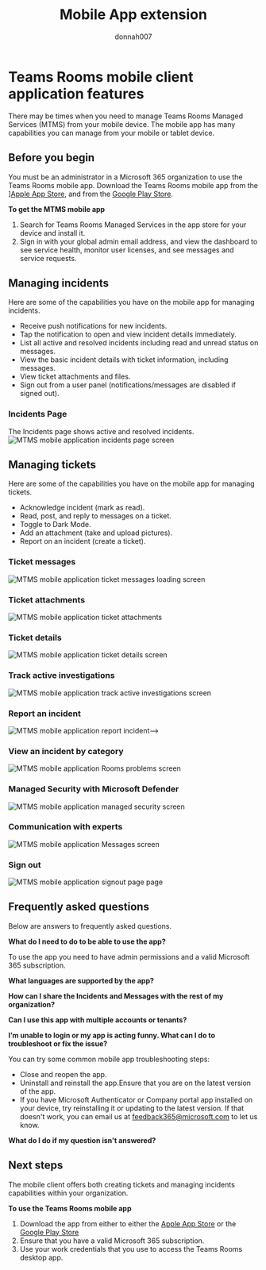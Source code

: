 ﻿---
title: Mobile App extension
author: donnah007 
ms.author: v-donnahill
manager: serdars
ms.date: 05/11/2022
ms.reviewer: dstrome
ms.topic: article
ms.tgt.pltfrm: cloud
ms.service: msteams
audience: Admin
ms.collection: 
  - MTMR-collaboration
  - MTMRinitiative-meetings
appliesto: 
  - Microsoft Teams
ms.localizationpriority: medium
search.appverid: MET150
description: Mobile application extension for Teams Rooms
f1keywords: Microsoft Teams Rooms Managed Service mobile app extension
---
# Teams Rooms mobile client application features

There may be times when you need to manage Teams Rooms Managed Services (MTMS) from your mobile device. The mobile app has many capabilities you can manage from your mobile or tablet device.
## Before you begin

You must be an administrator in a Microsoft 365 organization to use the Teams Rooms mobile app.
Download the Teams Rooms mobile app from the ][Apple App Store](https://apps.apple.com/app/apple-store/id761397963?pt=80423&ct=docsaboutadminapp&mt=8), and from the [Google Play Store](https://play.google.com/store/apps/222).

**To get the MTMS mobile app**

1. Search for Teams Rooms Managed Services in the app store for your device and install it.
2. Sign in with your global admin email address, and view the dashboard to see service health, monitor user licenses, and see messages and service requests.
## Managing incidents

Here are some of the capabilities you have on the mobile app for managing incidents.

- Receive push notifications for new incidents.
- Tap the notification to open and view incident details immediately.
- List all active and resolved incidents including read and unread status on messages.
- View the basic incident details with ticket information, including messages.
- View ticket attachments and files.
- Sign out from a user panel (notifications/messages are disabled if signed out).

### Incidents Page

The Incidents page shows active and resolved incidents.
![MTMS mobile application incidents page screen](../media/mtms-mobile-app-015-activeincidents.png)

## Managing tickets
Here are some of the capabilities you have on the mobile app for managing tickets.

- Acknowledge incident (mark as read).
- Read, post, and reply to messages on a ticket.
- Toggle to Dark Mode.
- Add an attachment (take and upload pictures).
- Report on an incident (create a ticket).



### Ticket messages
![MTMS mobile application ticket messages loading screen](../media/mtms-mobile-app-017-ticketmessage2.png)
### Ticket attachments
![MTMS mobile application ticket attachments](../media/mtms-mobile-app-007attachments.png)
### Ticket details
![MTMS mobile application ticket details screen](../media/mtms-mobile-app-005-unhealthycamera.png)
### Track active investigations

![MTMS mobile application track active investigations screen](../media/mtms-mobile-app-020-ticketdetail.png)
### Report an incident

![MTMS mobile application report incident](../media/mtms-mobile-app-012reportincident.png)-->
### View an incident by category

![MTMS mobile application  Rooms problems screen](../media/mtms-mobile-app-018-incidentsbycategory.png)
### Managed Security with Microsoft Defender

![MTMS mobile application managed security screen](../media/mtms-mobile-app-019-securityissues.png)
### Communication with experts
![MTMS mobile application Messages screen](../media/mtms-mobile-app-017-ticketmessage2.png)
### Sign out
![MTMS mobile application signout page page](../media/mtms-mobile-app-011-signout.png)
## Frequently asked questions
Below are answers to frequently asked questions.

**What do I need to do to be able to use the app?**

To use the app you need to have admin permissions and a valid Microsoft 365 subscription.


**What languages are supported by the app?**



**How can I share the Incidents and Messages with the rest of my organization?**


**Can I use this app with multiple accounts or tenants?**


**I’m unable to login or my app is acting funny. What can I do to troubleshoot or fix the issue?**

You can try some common mobile app troubleshooting steps:
- Close and reopen the app.
- Uninstall and reinstall the app.Ensure that you are on the latest version of the app.
- If you have Microsoft Authenticator or Company portal app installed on your device, try reinstalling it or updating to the latest version. If that doesn't work, you can email us at feedback365@microsoft.com to let us know.

**What do I do if my question isn't answered?**


## Next steps

The mobile client offers both creating tickets and managing incidents capabilities within your organization.

**To use the Teams Rooms mobile app**

1. Download the app from either  to either the [Apple App Store]() or the [Google Play Store]()
1. Ensure that you have a valid Microsoft 365 subscription.
1. Use your work credentials that you use to access the Teams Rooms desktop app.


